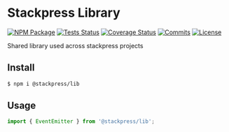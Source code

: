 # Stackpress Library

[![NPM Package](https://img.shields.io/npm/v/@stackpress/lib.svg?style=flat)](https://www.npmjs.com/package/@stackpress/lib)
[![Tests Status](https://img.shields.io/github/actions/workflow/status/stackpress/lib/test.yml)](https://github.com/stackpress/lib/actions)
[![Coverage Status](https://coveralls.io/repos/github/stackpress/lib/badge.svg?branch=main)](https://coveralls.io/github/stackpress/lib?branch=main)
[![Commits](https://coveralls.io/repos/github/stackpress/lib/badge.svg?branch=main)](https://github.com/stackpress/lib/commits/main/)
[![License](https://img.shields.io/badge/license-Apache%202.0-blue.svg?style=flat)](https://github.com/stackpress/lib/blob/main/LICENSE)

Shared library used across stackpress projects

## Install

```bash
$ npm i @stackpress/lib
```

## Usage

```js
import { EventEmitter } from '@stackpress/lib';
```